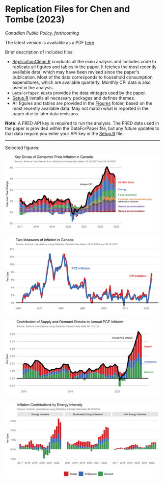 # Replication Files for Chen and Tombe (2023)

*Canadian Public Policy, forthcoming*

The latest version is available as a PDF [here](Chen_and_Tombe_2023.pdf).

Brief description of included files:

- [ReplicationClean.R](ReplicationClean.R) conducts all the main analysis and includes code to replicate all figures and tables in the paper. It fetches the most recently available data, which may have been revised since the paper's publication. Most of the data corresponds to household consumption expenditures, which are available quarterly. Monthly CPI data is also used in the analysis.
- `DataForPaper.RData` provides the data vintages used by the paper.
- [Setup.R](Setup.R) installs all necessary packages and defines themes.
- All figures and tables are provided in the [Figures](Figures) folder, based on the most recently available data. May not match what is reported in the paper due to later data revisions.

**Note:** A FRED API key is required to run the analysis. The FRED data used in the paper is provided within the DataForPaper file, but any future updates to that data require you enter your API key in the [Setup.R](Setup.R) file.

---

Selected figures:

![](Figures/Figure1.png)

![](Figures/Figure3.png)

![](Figures/Figure5a.png)

![](Figures/Figure7.png)
